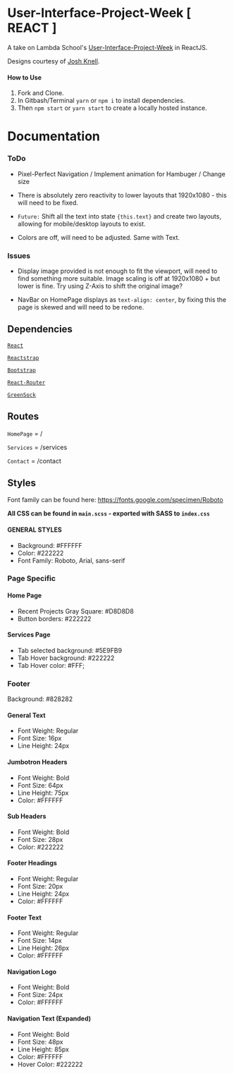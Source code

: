 # User-Interface-Project-Week [ REACT ]

A take on Lambda School's [User-Interface-Project-Week](https://github.com/LambdaSchool/User-Interface-Project-Week) in ReactJS.

Designs courtesy of [Josh Knell](https://github.com/BigKnell).

#### How to Use

1.  Fork and Clone.
2.  In Gitbash/Terminal `yarn` or `npm i` to install dependencies.
3.  Then `npm start` or `yarn start` to create a locally hosted instance.

# Documentation

### ToDo

- Pixel-Perfect Navigation / Implement animation for Hambuger / Change size

- There is absolutely zero reactivity to lower layouts that 1920x1080 - this will need to be fixed.

- `Future:` Shift all the text into state `{this.text}` and create two layouts, allowing for mobile/desktop layouts to exist.

- Colors are off, will need to be adjusted. Same with Text.

### Issues

- Display image provided is not enough to fit the viewport, will need to find something more suitable. Image scaling is off at 1920x1080 + but lower is fine. Try using Z-Axis to shift the original image?

- NavBar on HomePage displays as `text-align: center`, by fixing this the page is skewed and will need to be redone.

## Dependencies

[`React`](https://reactjs.org/)

[`Reactstrap`](https://reactstrap.github.io/)

[`Bootstrap`](https://getbootstrap.com/)

[`React-Router`](https://github.com/ReactTraining/react-router)

[`GreenSock`](https://greensock.com/)

## Routes

`HomePage` = /

`Services` = /services

`Contact` = /contact

## Styles

Font family can be found here: https://fonts.google.com/specimen/Roboto

**All CSS can be found in `main.scss` - exported with SASS to `index.css`**

#### GENERAL STYLES

- Background: #FFFFFF
- Color: #222222
- Font Family: Roboto, Arial, sans-serif

### Page Specific

#### Home Page

- Recent Projects Gray Square: #D8D8D8
- Button borders: #222222

#### Services Page

- Tab selected background: #5E9FB9
- Tab Hover background: #222222
- Tab Hover color: #FFF;

### Footer

Background: #828282

#### General Text

- Font Weight: Regular
- Font Size: 16px
- Line Height: 24px

#### Jumbotron Headers

- Font Weight: Bold
- Font Size: 64px
- Line Height: 75px
- Color: #FFFFFF

#### Sub Headers

- Font Weight: Bold
- Font Size: 28px
- Color: #222222

#### Footer Headings

- Font Weight: Regular
- Font Size: 20px
- Line Height: 24px
- Color: #FFFFFF

#### Footer Text

- Font Weight: Regular
- Font Size: 14px
- Line Height: 26px
- Color: #FFFFFF

#### Navigation Logo

- Font Weight: Bold
- Font Size: 24px
- Color: #FFFFFF

#### Navigation Text (Expanded)

- Font Weight: Bold
- Font Size: 48px
- Line Height: 85px
- Color: #FFFFFF
- Hover Color: #222222
